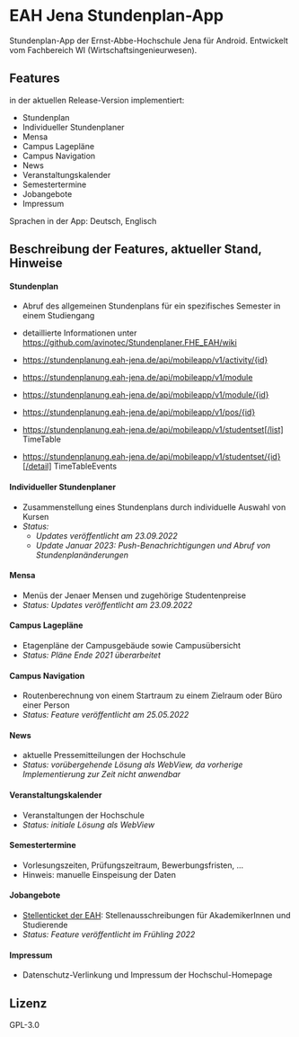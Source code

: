 # EAH Jena Stundenplan-App
Stundenplan-App der Ernst-Abbe-Hochschule Jena für Android. Entwickelt vom Fachbereich WI (Wirtschaftsingenieurwesen).


## Features
in der aktuellen Release-Version implementiert:
- Stundenplan
- Individueller Stundenplaner
- Mensa
- Campus Lagepläne
- Campus Navigation
- News
- Veranstaltungskalender
- Semestertermine
- Jobangebote
- Impressum

Sprachen in der App: Deutsch, Englisch

## Beschreibung der Features, aktueller Stand, Hinweise
#### Stundenplan
  - Abruf des allgemeinen Stundenplans für ein spezifisches Semester in einem Studiengang
  - detaillierte Informationen unter https://github.com/avinotec/Stundenplaner.FHE_EAH/wiki
  

- https://stundenplanung.eah-jena.de/api/mobileapp/v1/activity/{id}
- https://stundenplanung.eah-jena.de/api/mobileapp/v1/module
- https://stundenplanung.eah-jena.de/api/mobileapp/v1/module/{id}
- https://stundenplanung.eah-jena.de/api/mobileapp/v1/pos/{id}
- https://stundenplanung.eah-jena.de/api/mobileapp/v1/studentset[/list]			TimeTable
- https://stundenplanung.eah-jena.de/api/mobileapp/v1/studentset/{id}[/detail]	TimeTableEvents


#### Individueller Stundenplaner
  - Zusammenstellung eines Stundenplans durch individuelle Auswahl von Kursen
  - *Status:*
    - *Updates veröffentlicht am 23.09.2022*
    - *Update Januar 2023: Push-Benachrichtigungen und Abruf von Stundenplanänderungen*
#### Mensa
  - Menüs der Jenaer Mensen und zugehörige Studentenpreise
  - *Status: Updates veröffentlicht am 23.09.2022*
#### Campus Lagepläne
  - Etagenpläne der Campusgebäude sowie Campusübersicht
  - *Status: Pläne Ende 2021 überarbeitet*
#### Campus Navigation
  - Routenberechnung von einem Startraum zu einem Zielraum oder Büro einer Person
  - *Status: Feature veröffentlicht am 25.05.2022*
#### News
  - aktuelle Pressemitteilungen der Hochschule
  - *Status: vorübergehende Lösung als WebView, da vorherige Implementierung zur Zeit nicht anwendbar*
#### Veranstaltungskalender
  - Veranstaltungen der Hochschule
  - *Status: initiale Lösung als WebView*
#### Semestertermine
  - Vorlesungszeiten, Prüfungszeitraum, Bewerbungsfristen, ...
  - Hinweis: manuelle Einspeisung der Daten
#### Jobangebote
  - [Stellenticket der EAH](https://stellenticket.eah-jena.de/de/offers/fulltextsearch/EAH-Jena/#Inhalt): Stellenausschreibungen für AkademikerInnen und Studierende
  - *Status: Feature veröffentlicht im Frühling 2022* 
#### Impressum
  - Datenschutz-Verlinkung und Impressum der Hochschul-Homepage

## Lizenz
GPL-3.0
